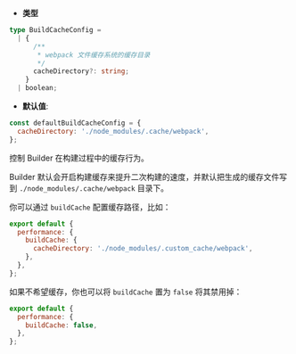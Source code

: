 - **类型**

```ts
type BuildCacheConfig =
  | {
      /**
       * webpack 文件缓存系统的缓存目录
       */
      cacheDirectory?: string;
    }
  | boolean;
```

- **默认值**:

```js
const defaultBuildCacheConfig = {
  cacheDirectory: './node_modules/.cache/webpack',
};
```

控制 Builder 在构建过程中的缓存行为。

Builder 默认会开启构建缓存来提升二次构建的速度，并默认把生成的缓存文件写到 `./node_modules/.cache/webpack` 目录下。

你可以通过 `buildCache` 配置缓存路径，比如：

```js
export default {
  performance: {
    buildCache: {
      cacheDirectory: './node_modules/.custom_cache/webpack',
    },
  },
};
```

如果不希望缓存，你也可以将 `buildCache` 置为 `false` 将其禁用掉：

```js
export default {
  performance: {
    buildCache: false,
  },
};
```
